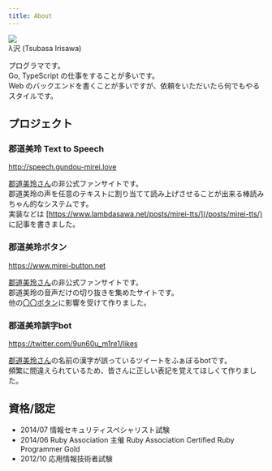```yaml
---
title: About
---
```


<!-- markdownlint-disable -->
<div id="icon">
  <img src="/icon.png">
  <div>λ沢 (Tsubasa Irisawa)</div>
</div>
<!-- markdownlint-enable -->

プログラマです。  
Go, TypeScript の仕事をすることが多いです。  
Web のバックエンドを書くことが多いですが、依頼をいただいたら何でもやるスタイルです。  

## プロジェクト

### 郡道美玲 Text to Speech

http://speech.gundou-mirei.love

[郡道美玲さん](https://www.youtube.com/channel/UCeShTCVgZyq2lsBW9QwIJcw?sub_confirmation=1)の非公式ファンサイトです。  
郡道美玲の声を任意のテキストに割り当てて読み上げさせることが出来る棒読みちゃん的なシステムです。  
実装などは [https://www.lambdasawa.net/posts/mirei-tts/](/posts/mirei-tts/) に記事を書きました。

### 郡道美玲ボタン

https://www.mirei-button.net

[郡道美玲さん](https://www.youtube.com/channel/UCeShTCVgZyq2lsBW9QwIJcw?sub_confirmation=1)の非公式ファンサイトです。  
郡道美玲の音声だけの切り抜きを集めたサイトです。  
他の[〇〇ボタン](https://wikiwiki.jp/nijisanji/%E2%97%8B%E2%97%8B%E3%83%9C%E3%82%BF%E3%83%B3)に影響を受けて作りました。

### 郡道美玲誤字bot

https://twitter.com/9un60u_m1re1/likes

[郡道美玲さん](https://www.youtube.com/channel/UCeShTCVgZyq2lsBW9QwIJcw?sub_confirmation=1)の名前の漢字が誤っているツイートをふぁぼるbotです。  
頻繁に間違えられているため、皆さんに正しい表記を覚えてほしくて作りました。

## 資格/認定

- 2014/07 情報セキュリティスペシャリスト試験
- 2014/06 Ruby Association 主催 Ruby Association Certified Ruby Programmer Gold
- 2012/10 応用情報技術者試験
